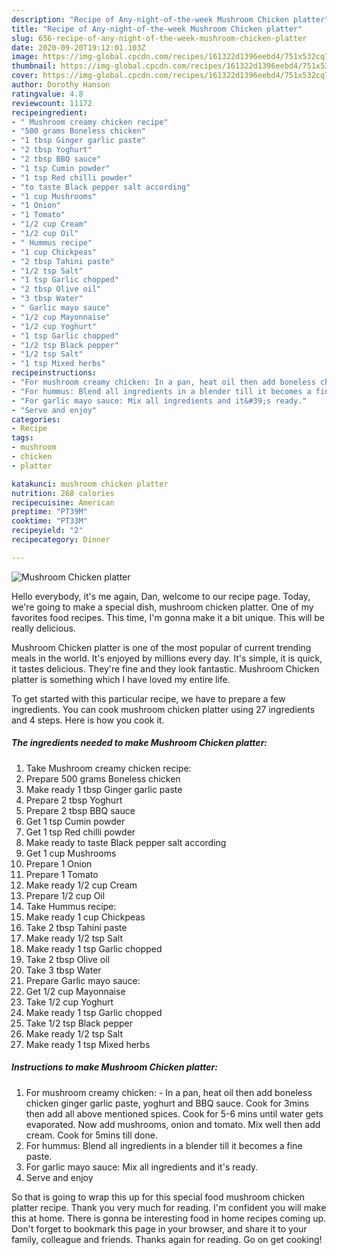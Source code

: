 ```yaml
---
description: "Recipe of Any-night-of-the-week Mushroom Chicken platter"
title: "Recipe of Any-night-of-the-week Mushroom Chicken platter"
slug: 656-recipe-of-any-night-of-the-week-mushroom-chicken-platter
date: 2020-09-20T19:12:01.103Z
image: https://img-global.cpcdn.com/recipes/161322d1396eebd4/751x532cq70/mushroom-chicken-platter-recipe-main-photo.jpg
thumbnail: https://img-global.cpcdn.com/recipes/161322d1396eebd4/751x532cq70/mushroom-chicken-platter-recipe-main-photo.jpg
cover: https://img-global.cpcdn.com/recipes/161322d1396eebd4/751x532cq70/mushroom-chicken-platter-recipe-main-photo.jpg
author: Dorothy Hanson
ratingvalue: 4.8
reviewcount: 11172
recipeingredient:
- " Mushroom creamy chicken recipe"
- "500 grams Boneless chicken"
- "1 tbsp Ginger garlic paste"
- "2 tbsp Yoghurt"
- "2 tbsp BBQ sauce"
- "1 tsp Cumin powder"
- "1 tsp Red chilli powder"
- "to taste Black pepper salt according"
- "1 cup Mushrooms"
- "1 Onion"
- "1 Tomato"
- "1/2 cup Cream"
- "1/2 cup Oil"
- " Hummus recipe"
- "1 cup Chickpeas"
- "2 tbsp Tahini paste"
- "1/2 tsp Salt"
- "1 tsp Garlic chopped"
- "2 tbsp Olive oil"
- "3 tbsp Water"
- " Garlic mayo sauce"
- "1/2 cup Mayonnaise"
- "1/2 cup Yoghurt"
- "1 tsp Garlic chopped"
- "1/2 tsp Black pepper"
- "1/2 tsp Salt"
- "1 tsp Mixed herbs"
recipeinstructions:
- "For mushroom creamy chicken: In a pan, heat oil then add boneless chicken ginger garlic paste, yoghurt and BBQ sauce. Cook for 3mins then add all above mentioned spices. Cook for 5-6 mins until water gets evaporated. Now add mushrooms, onion and tomato. Mix well then add cream. Cook for 5mins till done."
- "For hummus: Blend all ingredients in a blender till it becomes a fine paste."
- "For garlic mayo sauce: Mix all ingredients and it&#39;s ready."
- "Serve and enjoy"
categories:
- Recipe
tags:
- mushroom
- chicken
- platter

katakunci: mushroom chicken platter 
nutrition: 268 calories
recipecuisine: American
preptime: "PT39M"
cooktime: "PT33M"
recipeyield: "2"
recipecategory: Dinner

---
```



![Mushroom Chicken platter](https://img-global.cpcdn.com/recipes/161322d1396eebd4/751x532cq70/mushroom-chicken-platter-recipe-main-photo.jpg)

Hello everybody, it's me again, Dan, welcome to our recipe page. Today, we're going to make a special dish, mushroom chicken platter. One of my favorites food recipes. This time, I'm gonna make it a bit unique. This will be really delicious.

Mushroom Chicken platter is one of the most popular of current trending meals in the world. It's enjoyed by millions every day. It's simple, it is quick, it tastes delicious. They're fine and they look fantastic. Mushroom Chicken platter is something which I have loved my entire life.




To get started with this particular recipe, we have to prepare a few ingredients. You can cook mushroom chicken platter using 27 ingredients and 4 steps. Here is how you cook it.

<!--inarticleads1-->

##### The ingredients needed to make Mushroom Chicken platter:

1. Take  Mushroom creamy chicken recipe:
1. Prepare 500 grams Boneless chicken
1. Make ready 1 tbsp Ginger garlic paste
1. Prepare 2 tbsp Yoghurt
1. Prepare 2 tbsp BBQ sauce
1. Get 1 tsp Cumin powder
1. Get 1 tsp Red chilli powder
1. Make ready to taste Black pepper salt according
1. Get 1 cup Mushrooms
1. Prepare 1 Onion
1. Prepare 1 Tomato
1. Make ready 1/2 cup Cream
1. Prepare 1/2 cup Oil
1. Take  Hummus recipe:
1. Make ready 1 cup Chickpeas
1. Take 2 tbsp Tahini paste
1. Make ready 1/2 tsp Salt
1. Make ready 1 tsp Garlic chopped
1. Take 2 tbsp Olive oil
1. Take 3 tbsp Water
1. Prepare  Garlic mayo sauce:
1. Get 1/2 cup Mayonnaise
1. Take 1/2 cup Yoghurt
1. Make ready 1 tsp Garlic chopped
1. Take 1/2 tsp Black pepper
1. Make ready 1/2 tsp Salt
1. Make ready 1 tsp Mixed herbs




<!--inarticleads2-->

##### Instructions to make Mushroom Chicken platter:

1. For mushroom creamy chicken: - In a pan, heat oil then add boneless chicken ginger garlic paste, yoghurt and BBQ sauce. Cook for 3mins then add all above mentioned spices. Cook for 5-6 mins until water gets evaporated. Now add mushrooms, onion and tomato. Mix well then add cream. Cook for 5mins till done.
1. For hummus: Blend all ingredients in a blender till it becomes a fine paste.
1. For garlic mayo sauce: Mix all ingredients and it&#39;s ready.
1. Serve and enjoy




So that is going to wrap this up for this special food mushroom chicken platter recipe. Thank you very much for reading. I'm confident you will make this at home. There is gonna be interesting food in home recipes coming up. Don't forget to bookmark this page in your browser, and share it to your family, colleague and friends. Thanks again for reading. Go on get cooking!
